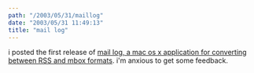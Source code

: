```yaml
---
path: "/2003/05/31/maillog" 
date: "2003/05/31 11:49:13" 
title: "mail log" 
---
```

<p>i posted the first release of <a href="http://www.randomchaos.com/software/maillog/">mail log, a mac os x application for converting between RSS and mbox formats</a>. i'm anxious to get some feedback.</p>